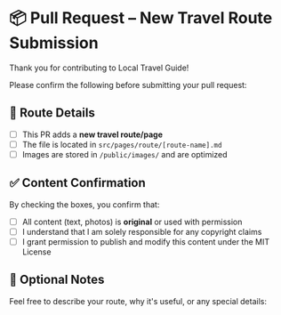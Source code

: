 # 📦 Pull Request – New Travel Route Submission

Thank you for contributing to Local Travel Guide!

Please confirm the following before submitting your pull request:

## 📍 Route Details

- [ ] This PR adds a **new travel route/page**
- [ ] The file is located in `src/pages/route/[route-name].md`
- [ ] Images are stored in `/public/images/` and are optimized

## ✅ Content Confirmation

By checking the boxes, you confirm that:

- [ ] All content (text, photos) is **original** or used with permission
- [ ] I understand that I am solely responsible for any copyright claims
- [ ] I grant permission to publish and modify this content under the MIT License

## 💬 Optional Notes

Feel free to describe your route, why it's useful, or any special details: